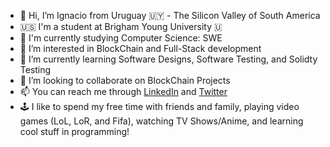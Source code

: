 - 👋 Hi, I’m Ignacio from Uruguay 🇺🇾 - The Silicon Valley of South America
- 🇺🇸 I'm a student at Brigham Young University 🇺
- 📖 I'm currently studying Computer Science: SWE
- 👀 I’m interested in BlockChain and Full-Stack development
- 🌱 I’m currently learning Software Designs, Software Testing, and Solidty Testing
- 💞️ I’m looking to collaborate on BlockChain Projects
- 📫 You can reach me through [LinkedIn](https://www.linkedin.com/in/ignacio-almeida/) and [Twitter](https://twitter.com/IgnacioRdeAlme3)
- 🕹 I like to spend my free time with friends and family, playing video games (LoL, LoR, and Fifa), watching TV Shows/Anime, and learning cool stuff in programming!

<!---
IgnacioAlmeida/IgnacioAlmeida is a ✨ special ✨ repository because its `README.md` (this file) appears on your GitHub profile.
You can click the Preview link to take a look at your changes.
--->
